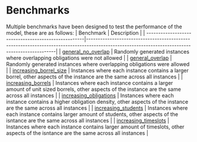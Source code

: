 # Benchmarks

Multiple benchmarks have been designed to test the performance of the model, these are as follows:
| Benchmark                                           | Description                                                                                                                                   |
| ----------------------------------------------------|-----------------------------------------------------------------------------------------------------------------------------------------------|
| [general_no_overlap](./general_no_overlap/)         | Randomly generated instances where overlapping obligations were not allowed                                                                   |
| [general_overlap](./general_overlap/)               | Randomly generated instances where overlapping obligations were allowed                                                                       |
| [increasing_borrel_size](./increasing_borrel_size/) | Instances where each instance contains a larger borrel, other aspects of the instance are the same across all instances                       |
| [increasing_borrels](./increasing_borrels/)         | Instances where each instance contains a larger amount of unit sized borrels, other aspects of the instance are the same across all instances |
| [increasing_obligations](./increasing_obligations/) | Instances where each instance contains a higher obligation density, other aspects of the instance are the same across all instances           |
| [increasing_students](./increasing_students/)       | Instances where each instance contains larger amount of students, other aspects of the isntance are the same across all instances             |
| [increasing_timeslots](./increasing_timeslots/)     | Instances where each instance contains larger amount of timeslots, other aspects of the isntance are the same across all instances            |